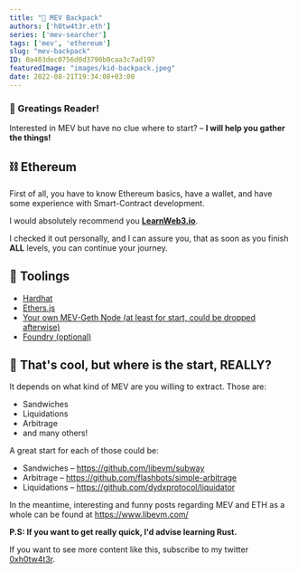 ```yaml
---
title: "🎒 MEV Backpack"
authors: ['h0tw4t3r.eth']
series: ['mev-searcher']
tags: ['mev', 'ethereum']
slug: "mev-backpack"
ID: 0a403dec0756d0d3790b0caa3c7ad197
featuredImage: "images/kid-backpack.jpeg"
date: 2022-08-21T19:34:08+03:00
---
```


### 👋 Greatings Reader!
Interested in MEV but have no clue where to start? – **I will help you gather the things!**

## ⛓ Ethereum
First of all, you have to know Ethereum basics, have a wallet, and have some experience with Smart-Contract development.

I would absolutely recommend you [**LearnWeb3.io**](https://learnweb3.io/).

I checked it out personally, and I can assure you, that as soon as you finish **ALL** levels, you can continue your journey.

## 🔨 Toolings
- [Hardhat](https://hardhat.org/)
- [Ethers.js](https://docs.ethers.io/v5/)
- [Your own MEV-Geth Node (at least for start, could be dropped afterwise)](https://github.com/flashbots/mev-geth)
- [Foundry (optional)](https://getfoundry.sh/)

## 🤔 That's cool, but where is the start, REALLY?
It depends on what kind of MEV are you willing to extract.
Those are:
- Sandwiches
- Liquidations
- Arbitrage
- and many others!

A great start for each of those could be:
- Sandwiches – https://github.com/libevm/subway
- Arbitrage – https://github.com/flashbots/simple-arbitrage
- Liquidations – https://github.com/dydxprotocol/liquidator


In the meantime, interesting and funny posts regarding MEV and ETH as a whole can be found at https://www.libevm.com/

__P.S: If you want to get really quick, I'd advise learning Rust.__

If you want to see more content like this, subscribe to my twitter [0xh0tw4t3r](https://twitter.com/0xh0tw4t3r).
